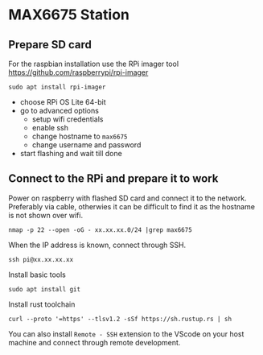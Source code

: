 # MAX6675 Station

## Prepare SD card
For the raspbian installation use the RPi imager tool
https://github.com/raspberrypi/rpi-imager
```
sudo apt install rpi-imager
```
* choose RPi OS Lite 64-bit
* go to advanced options
  * setup wifi credentials
  * enable ssh
  * change hostname to `max6675`
  * change username and password
* start flashing and wait till done

## Connect to the RPi and prepare it to work

Power on raspberry with flashed SD card and connect it to the network.
Preferably via cable, otherwies it can be difficult to find it as the hostname is not shown over wifi. 
```
nmap -p 22 --open -oG - xx.xx.xx.0/24 |grep max6675
```

When the IP address is known, connect through SSH.
```
ssh pi@xx.xx.xx.xx
```

Install basic tools
```
sudo apt install git
```

Install rust toolchain
```
curl --proto '=https' --tlsv1.2 -sSf https://sh.rustup.rs | sh
```

You can also install `Remote - SSH` extension to the VScode on your host machine and connect through remote development.